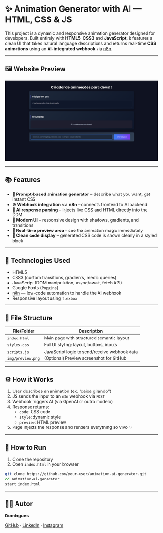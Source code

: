 # ✨ Animation Generator with AI — HTML, CSS & JS

This project is a dynamic and responsive animation generator designed for developers. Built entirely with **HTML5**, **CSS3** and **JavaScript**, it features a clean UI that takes natural language descriptions and returns real-time **CSS animations** using an **AI-integrated webhook** via [n8n](https://n8n.io/).

---

## 🖼️ Website Preview

![Project Interface](./img/preview.png)

---

## 📚 Features

- 🎯 **Prompt-based animation generator** – describe what you want, get instant CSS
- ⚙️ **Webhook integration** via **n8n** – connects frontend to AI backend  
- 🧠 **AI response parsing** – injects live CSS and HTML directly into the DOM  
- 🎨 **Modern UI** – responsive design with shadows, gradients, and transitions  
- 🧪 **Real-time preview area** – see the animation magic immediately  
- 💬 **Clean code display** – generated CSS code is shown clearly in a styled block  

---

## 🧠 Technologies Used

- HTML5  
- CSS3 (custom transitions, gradients, media queries)  
- JavaScript (DOM manipulation, async/await, fetch API)  
- Google Fonts (`Poppins`)  
- [n8n](https://n8n.io/) — low-code automation to handle the AI webhook  
- Responsive layout using `flexbox`  

---

## 📁 File Structure

| File/Folder       | Description                                  |
|-------------------|----------------------------------------------|
| `index.html`      | Main page with structured semantic layout    |
| `styles.css`      | Full UI styling: layout, buttons, inputs     |
| `scripts.js`      | JavaScript logic to send/receive webhook data|
| `img/preview.png` | (Optional) Preview screenshot for GitHub     |

---

## ⚙️ How it Works

1. User describes an animation (ex: “caixa girando”)  
2. JS sends the input to an `n8n` webhook via `POST`  
3. Webhook triggers AI (via OpenAI or outro modelo)  
4. Response returns:  
   - `code`: CSS code  
   - `style`: dynamic style  
   - `preview`: HTML preview  
5. Page injects the response and renders everything ao vivo ✨  

---

## 🚀 How to Run

1. Clone the repository
2. Open `index.html` in your browser

```bash
git clone https://github.com/your-user/animation-ai-generator.git
cd animation-ai-generator
start index.html
```

---

## 👨‍💻 Autor
**Domingues**

[GitHub](https://github.com/akdomingues) · [LinkedIn](www.linkedin.com/in/dominguescaua) · [Instagram](https://www.instagram.com/exe.domingues/)  
